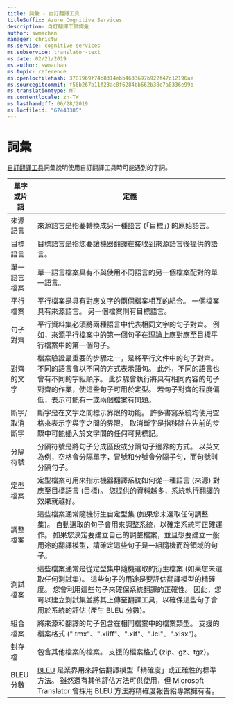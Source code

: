 ```yaml
---
title: 詞彙 - 自訂翻譯工具
titleSuffix: Azure Cognitive Services
description: 自訂翻譯工具詞彙
author: swmachan
manager: christw
ms.service: cognitive-services
ms.subservice: translator-text
ms.date: 02/21/2019
ms.author: swmachan
ms.topic: reference
ms.openlocfilehash: 3781969f74b8314ebb4633697b922f47c12196ae
ms.sourcegitcommit: f56b267b11f23ac8f6284bb662b38c7a8336e99b
ms.translationtype: MT
ms.contentlocale: zh-TW
ms.lasthandoff: 06/28/2019
ms.locfileid: "67443385"
---
```

# <a name="glossary"></a>詞彙

[自訂翻譯工具](https://portal.customtranslator.azure.ai)詞彙說明使用自訂翻譯工具時可能遇到的字詞。

| **單字或片語**       | **定義**                                                                                                                                                                                                                                                                                                                                                                                                                                                            |
|--------------------------|---------------------------------------------------------------------------------------------------------------------------------------------------------------------------------------------------------------------------------------------------------------------------------------------------------------------------------------------------------------------------------------------------------------------------------------------------------------------------|
| 來源語言          | 來源語言是指要轉換成另一種語言 (「目標」) 的原始語言。                                                                                                                                                                                                                                                                                                                                                         |
| 目標語言          | 目標語言是指您要讓機器翻譯在接收到來源語言後提供的語言。                                                                                                                                                                                                                                                                                                                                               |
| 單一語言檔案         | 單一語言檔案具有不與使用不同語言的另一個檔案配對的單一語言。                                                                                                                                                                                                                                                                                                                                                                 |
| 平行檔案           | 平行檔案是具有對應文字的兩個檔案相互的組合。 一個檔案具有來源語言。 另一個檔案則有目標語言。                                                                                                                                                                                                                                                                                                                                         |
| 句子對齊       | 平行資料集必須將兩種語言中代表相同文字的句子對齊。 例如，來源平行檔案中的第一個句子在理論上應對應至目標平行檔案中的第一個句子。                                                                                                                                                                                                                               |
| 對齊的文字             | 檔案驗證最重要的步驟之一，是將平行文件中的句子對齊。 不同的語言會以不同的方式表示語句。 此外，不同的語言也會有不同的字組順序。 此步驟會執行將具有相同內容的句子對齊的作業，使這些句子可用於定型。 若句子對齊的程度偏低，表示可能有一或兩個檔案有問題。 |
| 斷字/取消斷字 | 斷字是在文字之間標示界限的功能。 許多書寫系統均使用空格來表示字與字之間的界限。 取消斷字是指移除在先前的步驟中可能插入於文字間的任何可見標記。                                                                                                                                                                                                  |
| 分隔符號               | 分隔符號是將句子分成區段或分隔句子邊界的方式。 以英文為例，空格會分隔單字，冒號和分號會分隔子句，而句號則分隔句子。                                                                                                                                                                                                                                         |
| 定型檔案           | 定型檔案可用來指示機器翻譯系統如何從一種語言 (來源) 對應至目標語言 (目標)。 您提供的資料越多，系統執行翻譯的效果就越好。                                                                                                                                                                                                               |
| 調整檔案             | 這些檔案通常隨機衍生自定型集 (如果您未選取任何調整集)。 自動選取的句子會用來調整系統，以確定系統可正確運作。 如果您決定要建立自己的調整檔案，並且想要建立一般用途的翻譯模型，請確定這些句子是一組隨機而跨領域的句子。                                                                                 |
| 測試檔案            | 這些檔案通常是從定型集中隨機選取的衍生檔案 (如果您未選取任何測試集)。 這些句子的用途是要評估翻譯模型的精確度。 您會利用這些句子來確保系統翻譯的正確性。 因此，您可以建立測試集並將其上傳至翻譯工具，以確保這些句子會用於系統的評估 (產生 BLEU 分數)。   |
| 組合檔案               | 將來源和翻譯的句子包含在相同檔案中的檔案類型。 支援的檔案格式 (".tmx"、".xliff"、".xlf"、".lcl"、".xlsx")。                                                                                                                                                                                                                                                                                                                       |
| 封存檔             | 包含其他檔案的檔案。 支援的檔案格式 (zip、gz、tgz)。                                                                                                                                                                                                                                                                                                                                                                                                |
| BLEU 分數               | [BLEU](what-is-bleu-score.md) 是業界用來評估翻譯模型「精確度」或正確性的標準方法。 雖然還有其他評估方法可供使用，但 Microsoft Translator 會採用 BLEU 方法將精確度報告給專案擁有者。
